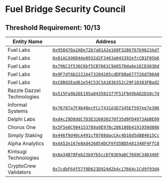 # Fuel Bridge Security Council

## Threshold Requirement: 10/13

Entity Name | Address
--- | ---
Fuel Labs | [`0x958470a2ADe72b7a01A2e160F3286767b9623Ad7`](https://etherscan.io/address/0x958470a2ADe72b7a01A2e160F3286767b9623Ad7)
Fuel Labs | [`0x81ACA96D4Ae0932d2F3463a043392efcCB1F05b6`](https://etherscan.io/address/0x81ACA96D4Ae0932d2F3463a043392efcCB1F05b6)
Fuel Labs | [`0x796C3f536C6bf5CB7661C9A0570da0e1ECD303Dd`](https://etherscan.io/address/0x796C3f536C6bf5CB7661C9A0570da0e1ECD303Dd)
Fuel Labs | [`0x9F7dfAb2222A473284205cdDF08a677726d786A0`](https://etherscan.io/address/0x9F7dfAb2222A473284205cdDF08a677726d786A0)
Fuel Labs | [`0xC8Bd2Ead61e54C53C5A1836352c29F10383FBad2`](https://etherscan.io/address/0xC8Bd2Ead61e54C53C5A1836352c29F10383FBad2)
Razzle Dazzel Technologies | [`0x515Fa9b26E195a043582377F51F9A9bAD2D10c7d`](https://etherscan.io/address/0x515Fa9b26E195a043582377F51F9A9bAD2D10c7d)
Informal Systems | [`0x76707a7F4b40ecFCc7431A3D7345Ef597ee7e306`](https://etherscan.io/address/0x76707a7F4b40ecFCc7431A3D7345Ef597ee7e306)
Delphi Labs | [`0xd4c29D8ddC7D3E326030270f35d9FD4973AbBE09`](https://etherscan.io/address/0xd4c29D8ddC7D3E326030270f35d9FD4973AbBE09)
Chorus One | [`0x5F5e0C904153789a9E978c286180b4191950d886`](https://etherscan.io/address/0x5F5e0C904153789a9E978c286180b4191950d886)
Simply Staking | [`0x446f9d40cA491cf0788dacCAc4D16d5d8B4015Cc`](https://etherscan.io/address/0x446f9d40cA491cf0788dacCAc4D16d5d8B4015Cc)
Alpha Analytics | [`0xAA52e167e8Ad426054DCF0fd5BD5481348F4FfC8`](https://etherscan.io/address/0xAA52e167e8Ad426054DCF0fd5BD5481348F4FfC8)
Kintsugi Technologies | [`0x8a34B78Feb23b97b5ccDf83D9aDC7669C34D346F`](https://etherscan.io/address/0x8a34B78Feb23b97b5ccDf83D9aDC7669C34D346F)
CryptoCrew Validators | [`0x7cdbF64f57f0D623D924d2b4c17664c1Cd9f93d4`](https://etherscan.io/address/0x7cdbF64f57f0D623D924d2b4c17664c1Cd9f93d4)